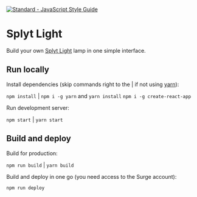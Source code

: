 [![Standard - JavaScript Style Guide](https://img.shields.io/badge/code%20style-standard-brightgreen.svg)](http://standardjs.com/)

# Splyt Light

Build your own [Splyt Light](http://www.splytlight.com/) lamp in one simple interface.

## Run locally

Install dependencies (skip commands right to the | if not using [yarn](https://github.com/yarnpkg/yarn)):

`npm install` | `npm i -g yarn` and `yarn install`
`npm i -g create-react-app`

Run development server:

`npm start` | `yarn start`

## Build and deploy

Build for production:

`npm run build` | `yarn build`

Build and deploy in one go (you need access to the Surge account):

`npm run deploy`
